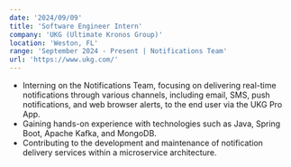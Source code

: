 ```yaml
---
date: '2024/09/09'
title: 'Software Engineer Intern'
company: 'UKG (Ultimate Kronos Group)'
location: 'Weston, FL'
range: 'September 2024 - Present | Notifications Team'
url: 'https://www.ukg.com/'
---
```


- Interning on the Notifications Team, focusing on delivering real-time notifications through various channels, including email, SMS, push notifications, and web browser alerts, to the end user via the UKG Pro App.
- Gaining hands-on experience with technologies such as Java, Spring Boot, Apache Kafka, and MongoDB.
- Contributing to the development and maintenance of notification delivery services within a microservice architecture.

